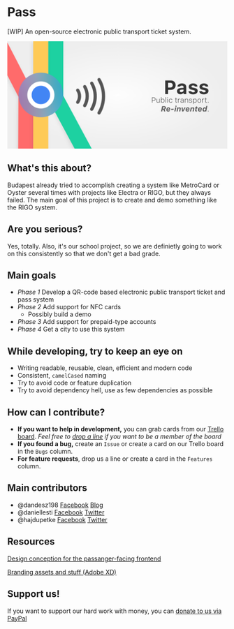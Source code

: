 # Pass
[WIP] An open-source electronic public transport ticket system.

![Pass banner with slogan](https://github.com/dandesz198/pass/blob/master/assets/Banner%20-%20with%20slogan.png?raw=true)

## What's this about?
Budapest already tried to accomplish creating a system like MetroCard or Oyster several times with projects like Electra or RIGO, but they always failed. The main goal of this project is to create and demo something like the RIGO system.

## Are you serious?
Yes, totally. Also, it's our school project, so we are definietly going to work on this consistently so that we don't get a bad grade.

## Main goals
* *Phase 1* Develop a QR-code based electronic public transport ticket and pass system 
* *Phase 2* Add support for NFC cards
  * Possibly build a demo
* *Phase 3* Add support for prepaid-type accounts
* *Phase 4* Get a city to use this system

## While developing, try to keep an eye on
* Writing readable, reusable, clean, efficient and modern code
* Consistent, `camelCased` naming
* Try to avoid code or feature duplication
* Try to avoid dependency hell, use as few dependencies as possible

## How can I contribute?
* **If you want to help in development,** you can grab cards from our [Trello board](https://trello.com/b/QhJUPS7o/pass). *Feel free to [drop a line](mailto:daniel.gergely@risingstack.com) if you want to be a member of the board*
* **If you found a bug,** create an `Issue` or create a card on our Trello board in the `Bugs` column.
* **For feature requests**, drop us a line or create a card in the `Features` column.

## Main contributors
* @dandesz198 [Facebook](https://fb.me/dandesz198) [Blog](https://blog.risingstack.com/author/danielg/)
* @daniellesti [Facebook](https://fb.me/lestid) [Twitter](https://twitter.com/lesti_dnl)
* @hajdupetke [Facebook](https://fb.me/hajdupetke) [Twitter](https://twitter.com/hajdupetke)

## Resources
[Design conception for the passanger-facing frontend](https://szifon.com/2017/07/30/bkk-online-shop-design-koncepcio/)

[Branding assets and stuff (Adobe XD)](https://xd.adobe.com/spec/9dcdf89b-04bb-4434-4c9d-3ba40da735e6-ebfc/)

## Support us!
If you want to support our hard work with money, you can [donate to us via PayPal](https://paypal.me/dandesz198)
